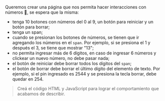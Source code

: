 Queremos crear una página que nos permita hacer interacciones con números :1234:, se espera que la misma:

- tenga 10 botones con números del 0 al 9, un botón para reiniciar y un botón para borrar;
- tenga un span;
- cuando se presionan los botones de números, se tienen que ir agregando los números en el `span`. Por ejemplo, si se presiona el 1 y después el 3, se tiene que mostrar "13";
- no permita ingresar más de 6 dígitos, en caso de ingresar 6 números y clickear un nuevo número, no debe pasar nada;
- el botón de reiniciar debe borrar todos los dígitos del `span`;
- el botón de borrar debe borrar el último dígito del elemento de texto. Por ejemplo, si el pin ingresado es 2544 y se presiona la tecla borrar, debe quedar en 254.

> Creá el código HTML y JavaScript para lograr el comportamiento que acabamos de describir.